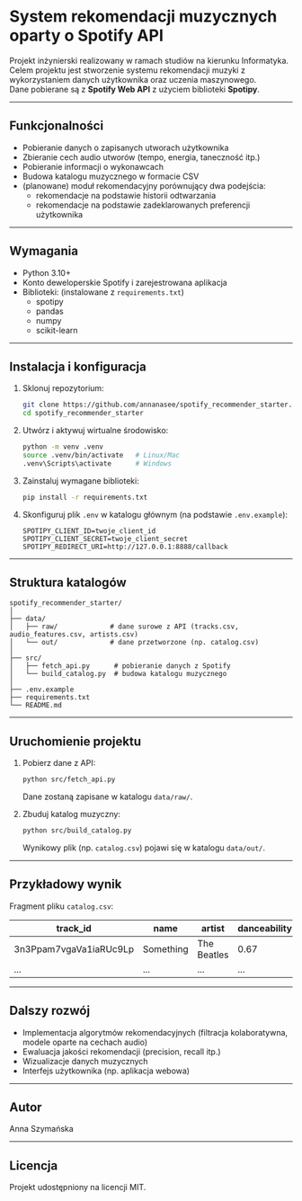 # System rekomendacji muzycznych oparty o Spotify API

Projekt inżynierski realizowany w ramach studiów na kierunku Informatyka.  
Celem projektu jest stworzenie systemu rekomendacji muzyki z wykorzystaniem danych użytkownika oraz uczenia maszynowego.  
Dane pobierane są z **Spotify Web API** z użyciem biblioteki **Spotipy**.  

---

## Funkcjonalności
- Pobieranie danych o zapisanych utworach użytkownika  
- Zbieranie cech audio utworów (tempo, energia, taneczność itp.)  
- Pobieranie informacji o wykonawcach  
- Budowa katalogu muzycznego w formacie CSV  
- (planowane) moduł rekomendacyjny porównujący dwa podejścia:  
  - rekomendacje na podstawie historii odtwarzania  
  - rekomendacje na podstawie zadeklarowanych preferencji użytkownika  

---

## Wymagania
- Python 3.10+  
- Konto deweloperskie Spotify i zarejestrowana aplikacja  
- Biblioteki: (instalowane z `requirements.txt`)  
  - spotipy  
  - pandas  
  - numpy  
  - scikit-learn  

---

## Instalacja i konfiguracja

1. Sklonuj repozytorium:  
   ```bash
   git clone https://github.com/annanasee/spotify_recommender_starter.git
   cd spotify_recommender_starter
   ```

2. Utwórz i aktywuj wirtualne środowisko:  
   ```bash
   python -m venv .venv
   source .venv/bin/activate   # Linux/Mac
   .venv\Scripts\activate      # Windows
   ```

3. Zainstaluj wymagane biblioteki:  
   ```bash
   pip install -r requirements.txt
   ```

4. Skonfiguruj plik `.env` w katalogu głównym (na podstawie `.env.example`):  
   ```
   SPOTIPY_CLIENT_ID=twoje_client_id
   SPOTIPY_CLIENT_SECRET=twoje_client_secret
   SPOTIPY_REDIRECT_URI=http://127.0.0.1:8888/callback
   ```

---

## Struktura katalogów
```
spotify_recommender_starter/
│
├── data/
│   ├── raw/             # dane surowe z API (tracks.csv, audio_features.csv, artists.csv)
│   └── out/             # dane przetworzone (np. catalog.csv)
│
├── src/
│   ├── fetch_api.py      # pobieranie danych z Spotify
│   └── build_catalog.py  # budowa katalogu muzycznego
│
├── .env.example
├── requirements.txt
└── README.md
```

---

## Uruchomienie projektu

1. Pobierz dane z API:  
   ```bash
   python src/fetch_api.py
   ```

   Dane zostaną zapisane w katalogu `data/raw/`.

2. Zbuduj katalog muzyczny:  
   ```bash
   python src/build_catalog.py
   ```

   Wynikowy plik (np. `catalog.csv`) pojawi się w katalogu `data/out/`.

---

## Przykładowy wynik

Fragment pliku `catalog.csv`:  

| track_id      | name       | artist       | danceability | energy | tempo |
|---------------|------------|--------------|--------------|--------|-------|
| 3n3Ppam7vgaVa1iaRUc9Lp | Something | The Beatles | 0.67 | 0.55 | 120.5 |
| ...           | ...        | ...          | ...          | ...    | ...   |

---

## Dalszy rozwój
- Implementacja algorytmów rekomendacyjnych (filtracja kolaboratywna, modele oparte na cechach audio)  
- Ewaluacja jakości rekomendacji (precision, recall itp.)  
- Wizualizacje danych muzycznych  
- Interfejs użytkownika (np. aplikacja webowa)  

---

## Autor
Anna Szymańska  

---

## Licencja
Projekt udostępniony na licencji MIT.  
